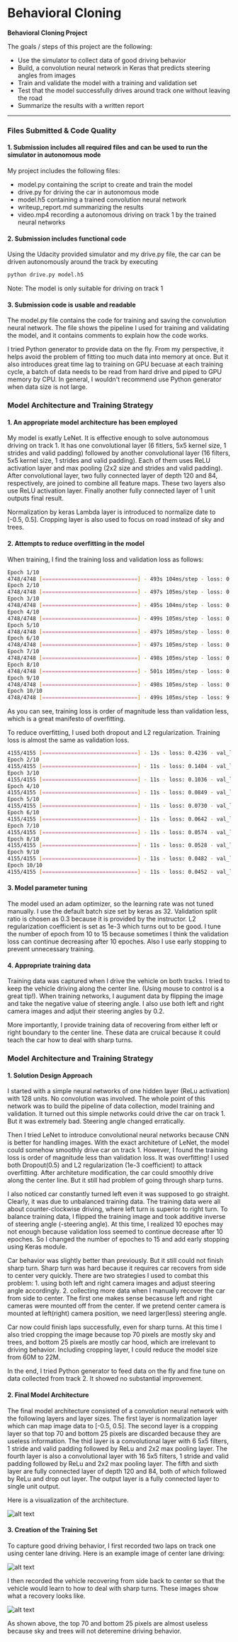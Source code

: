 # **Behavioral Cloning** 

**Behavioral Cloning Project**

The goals / steps of this project are the following:
* Use the simulator to collect data of good driving behavior
* Build, a convolution neural network in Keras that predicts steering angles from images
* Train and validate the model with a training and validation set
* Test that the model successfully drives around track one without leaving the road
* Summarize the results with a written report


[//]: # "Image References"

[image1]: ./examples/model.png "Model Visualization"
[image2]: ./examples/center.jpg "Center driving"
[image3]: ./examples/recover.jpg "Recovery driving"

---
### Files Submitted & Code Quality

#### 1. Submission includes all required files and can be used to run the simulator in autonomous mode

My project includes the following files:
* model.py containing the script to create and train the model
* drive.py for driving the car in autonomous mode
* model.h5 containing a trained convolution neural network 
* writeup_report.md summarizing the results
* video.mp4 recording a autonomous driving on track 1 by the trained neural networks

#### 2. Submission includes functional code
Using the Udacity provided simulator and my drive.py file, the car can be driven autonomously around the track by executing 
```sh
python drive.py model.h5
```

Note: The model is only suitable for driving on track 1

#### 3. Submission code is usable and readable

The model.py file contains the code for training and saving the convolution neural network. The file shows the pipeline I used for training and validating the model, and it contains comments to explain how the code works.

I tried Python generator to provide data on the fly. From my perspective, it helps avoid the problem of fitting too much data into memory at once. But it also introduces great time lag to training on GPU becuase at each training cycle, a batch of data needs to be read from hard drive and piped to GPU memory by CPU. In general, I wouldn't recommend use Python generator when data size is not large.

### Model Architecture and Training Strategy

#### 1. An appropriate model architecture has been employed

My model is exatly LeNet. It is effective enough to solve autonomous driving on track 1. It has one convolutional layer (6 fitlers, 5x5 kernel size, 1 strides and valid padding) followed by another convolutional layer (16 filters, 5x5 kernel size, 1 strides and valid padding). Each of them uses ReLU activation layer and max pooling (2x2 size and strides and valid padding). After convolutional layer, two fully connected layer of depth 120 and 84, respectively, are joined to combine all feature maps. These two layers also use ReLU activation layer. Finally another fully connected layer of 1 unit outputs final result. 

Normalization by keras Lambda layer is introduced to normalize date to [-0.5, 0.5]. Cropping layer is also used to focus on road instead of sky and trees.

#### 2. Attempts to reduce overfitting in the model

When training, I find the training loss and validation loss as follows: 

```sh
Epoch 1/10
4748/4748 [==============================] - 493s 104ms/step - loss: 0.1324 - val_loss: 0.0143
Epoch 2/10
4748/4748 [==============================] - 497s 105ms/step - loss: 0.0097 - val_loss: 0.0125
Epoch 3/10
4748/4748 [==============================] - 495s 104ms/step - loss: 0.0072 - val_loss: 0.0105
Epoch 4/10
4748/4748 [==============================] - 499s 105ms/step - loss: 0.0052 - val_loss: 0.0103
Epoch 5/10
4748/4748 [==============================] - 497s 105ms/step - loss: 0.0042 - val_loss: 0.0105
Epoch 6/10
4748/4748 [==============================] - 497s 105ms/step - loss: 0.0033 - val_loss: 0.0104
Epoch 7/10
4748/4748 [==============================] - 498s 105ms/step - loss: 0.0025 - val_loss: 0.0111
Epoch 8/10
4748/4748 [==============================] - 501s 105ms/step - loss: 0.0019 - val_loss: 0.0110
Epoch 9/10
4748/4748 [==============================] - 498s 105ms/step - loss: 0.0014 - val_loss: 0.0109
Epoch 10/10
4748/4748 [==============================] - 499s 105ms/step - loss: 9.2083e-04 - val_loss: 0.0119
```

As you can see, training loss is order of magnitude less than validation less, which is a great manifesto of overfitting. 

To reduce overfitting, I used both dropout and L2 regularization. Training loss is almost the same as validation loss.

```sh
4155/4155 [==============================] - 13s - loss: 0.4236 - val_loss: 0.1731
Epoch 2/10
4155/4155 [==============================] - 11s - loss: 0.1404 - val_loss: 0.1176
Epoch 3/10
4155/4155 [==============================] - 11s - loss: 0.1036 - val_loss: 0.0930
Epoch 4/10
4155/4155 [==============================] - 11s - loss: 0.0849 - val_loss: 0.0791
Epoch 5/10
4155/4155 [==============================] - 11s - loss: 0.0730 - val_loss: 0.0706
Epoch 6/10
4155/4155 [==============================] - 11s - loss: 0.0642 - val_loss: 0.0615
Epoch 7/10
4155/4155 [==============================] - 11s - loss: 0.0574 - val_loss: 0.0560
Epoch 8/10
4155/4155 [==============================] - 11s - loss: 0.0528 - val_loss: 0.0523
Epoch 9/10
4155/4155 [==============================] - 11s - loss: 0.0482 - val_loss: 0.0480
Epoch 10/10
4155/4155 [==============================] - 11s - loss: 0.0452 - val_loss: 0.0447
```

#### 3. Model parameter tuning

The model used an adam optimizer, so the learning rate was not tuned manually. I use the default batch size set by keras as 32. Validation split ratio is chosen as 0.3 because it is provided by the instructor. L2 regularization coefficient is set as 1e-3 which turns out to be good. I tune the number of epoch from 10 to 15 because sometimes I think the validation loss can continue decreasing after 10 epoches. Also I use early stopping to prevent unnecessary training.

#### 4. Appropriate training data

Training data was captured when I drive the vehicle on both tracks. I tried to keep the vehicle driving along the center line. (Using mouse to control is a great tip!). When training networks, I augument data by flipping the image and take the negative value of steering angle. I also use both left and right camera images and adjut their steering angles by 0.2.

More importantly, I provide training data of recovering from either left or right boundary to the center line. These data are cruical because it could teach the car how to deal with sharp turns.

### Model Architecture and Training Strategy

#### 1. Solution Design Approach

I started with a simple neural networks of one hidden layer (ReLu activation) with 128 units. No convolution was involved. The whole point of this network was to build the pipeline of data collection, model training and validation. It turned out this simple networks could drive the car on track 1. But it was extremely bad. Steering angle changed erratically. 

Then I tried LeNet to introduce convolutional neural networks because CNN is better for handling images. With the exact architeture of LeNet, the model could somehow smoothly drive car on track 1. However, I found the training loss is order of magnitude less than validation loss. It was overfitting! I used both Dropout(0.5) and L2 regularization (1e-3 coefficient) to attack overfitting. After architeture modification, the car could smoothly drive along the center line. But it still had problem of going through sharp turns. 

I also noticed car constantly turned left even it was supposed to go straight. Clearly, it was due to unbalanced training data. The training data were all about counter-clockwise driving, where left turn is superior to right turn. To balance training data, I flipped the training image and took additive inverse of steering angle (-steering angle). At this time, I realized 10 epoches may not enough because validation loss seemed to continue decrease after 10 epoches. So I changed the number of epoches to 15 and add early stopping using Keras module.

Car behavior was slightly better than previously. But it still could not finish sharp turn. Sharp turn was hard because it requires car recovers from side to center very quickly. There are two strategies I used to combat this problem: 1. using both left and right camera images and adjust steering angle accordingly. 2. collecting more data when I manually recover the car from side to center. The first one makes sense becasuse left and right cameras were mounted off from the center. If we pretend center camera is mounted at left(right) camera position, we need larger(less) steering angle.

Car now could finish laps successfully, even for sharp turns. At this time I also tried cropping the image because top 70 pixels are mostly sky and trees, and bottom 25 pixels are mostly car hood, which are irrelevant to driving behavior. Including cropping layer, I could reduce the model size from 60M to 22M.

In the end, I tried Python generator to feed data on the fly and fine tune on data collected from track 2. It showed no substantial improvement.

#### 2. Final Model Architecture

The final model architecture consisted of a convolution neural network with the following layers and layer sizes. The first layer is normalization layer which can map image data to [-0.5, 0.5]. The second layer is a cropping layer so that top 70 and bottom 25 pixels are discarded because they are useless information. The thid layer is a convolutional layer with 6 5x5 filters, 1 stride and valid padding followed by ReLu and 2x2 max pooling layer. The fourth layer is also a convolutional layer with 16 5x5 filters, 1 stride and valid padding followed by ReLu and 2x2 max pooling layer. The fifth and sixth layer are fully connected layer of depth 120 and 84, both of which followed by ReLu and drop out layer. The output layer is a fully connected layer to single unit output.

Here is a visualization of the architecture.

![alt text][image1]

#### 3. Creation of the Training Set

To capture good driving behavior, I first recorded two laps on track one using center lane driving. Here is an example image of center lane driving:

![alt text][image2]

I then recorded the vehicle recovering from side back to center so that the vehicle would learn to how to deal with sharp turns. These images show what a recovery looks like.

![alt text][image3]

As shown above, the top 70 and bottom 25 pixels are almost useless because sky and trees will not deteremine driving behavior.